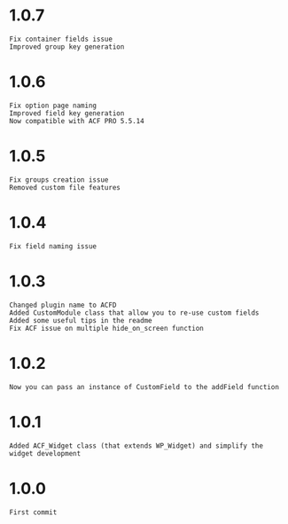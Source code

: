 # 1.0.7
	Fix container fields issue
	Improved group key generation

# 1.0.6
	Fix option page naming
	Improved field key generation
	Now compatible with ACF PRO 5.5.14

# 1.0.5
	Fix groups creation issue
	Removed custom file features

# 1.0.4
	Fix field naming issue

# 1.0.3
	Changed plugin name to ACFD
	Added CustomModule class that allow you to re-use custom fields
	Added some useful tips in the readme
	Fix ACF issue on multiple hide_on_screen function

# 1.0.2
	Now you can pass an instance of CustomField to the addField function 

# 1.0.1
	Added ACF_Widget class (that extends WP_Widget) and simplify the widget development

# 1.0.0
	First commit